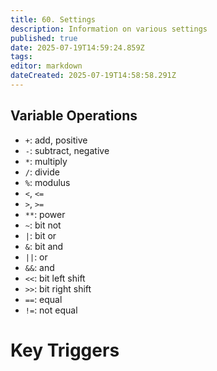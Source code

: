 ```yaml
---
title: 60. Settings
description: Information on various settings
published: true
date: 2025-07-19T14:59:24.859Z
tags: 
editor: markdown
dateCreated: 2025-07-19T14:58:58.291Z
---
```


## Variable Operations

- `+`: add, positive
- `-`: subtract, negative
- `*`: multiply
- `/`: divide
- `%`: modulus
- `<`, `<=`
- `>`, `>=`
- `**`: power
- `~`: bit not
- `|`: bit or
- `&`: bit and
- `||`: or
- `&&`: and
- `<<`: bit left shift
- `>>`: bit right shift
- `==`: equal
- `!=`: not equal

# Key Triggers

